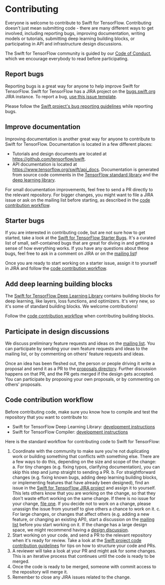 # Contributing

Everyone is welcome to contribute to Swift for TensorFlow. Contributing doesn't just mean submitting code - there are many different ways to get involved, including reporting bugs, improving documentation, writing models or tutorials, submitting deep learning building blocks, or participating in API and infrastructure design discussions.

The Swift for TensorFlow community is guided by our [Code of Conduct](https://github.com/tensorflow/swift/blob/master/CODE_OF_CONDUCT.md), which we encourage everybody to read before participating.

## Report bugs

Reporting bugs is a great way for anyone to help improve Swift for TensorFlow. Swift for TensorFlow has a JIRA project on the [bugs.swift.org](https://bugs.swift.org) JIRA instance. To report a bug, [use this issue template](https://bugs.swift.org/secure/CreateIssue.jspa?issuetype=10006&pid=10100).

Please follow the [Swift project's bug reporting guidelines](https://swift.org/contributing/#reporting-bugs) while reporting bugs.

## Improve documentation

Improving documentation is another great way for anyone to contribute to Swift for TensorFlow. Documentation is located in a few different places:

* Tutorials and design documents are located at https://github.com/tensorflow/swift.
* API documentation is located at https://www.tensorflow.org/swift/api_docs. Documentation is generated from source code comments in the [TensorFlow standard library](https://github.com/apple/swift/tree/tensorflow/stdlib/public/TensorFlow) and the [deep learning library](https://github.com/tensorflow/swift-apis).

For small documentation improvements, feel free to send a PR directly to the relevant repository. For bigger changes, you might want to file a JIRA issue or ask on the mailing list before starting, as described in the [code contribution workflow](#code-contribution-workflow).

## Starter bugs

If you are interested in contributing code, but are not sure how to get started, take a look at the [Swift for TensorFlow Starter Bugs](https://bugs.swift.org/issues/?filter=11323). It's a curated list of small, self-contained bugs that are great for diving in and getting a sense of how everything works. If you have any questions about these bugs, feel free to ask in a comment on JIRA or on the [mailing list](https://groups.google.com/a/tensorflow.org/forum/#!forum/swift)!

Once you are ready to start working on a starter issue, assign it to yourself in JIRA and follow the [code contribution workflow](#code-contribution-workflow).

## Add deep learning building blocks

The [Swift for TensorFlow Deep Learning Library](https://github.com/tensorflow/swift-apis) contains building blocks for deep learning, like layers, loss functions, and optimizers. It's very new, so it's some of standard building blocks. We welcome contributions!

Follow the [code contribution workflow](#code-contribution-workflow) when contributing building blocks.

## Participate in design discussions

We discuss preliminary feature requests and ideas on the [mailing list](https://groups.google.com/a/tensorflow.org/forum/#!forum/swift). You can participate by sending your own feature requests and ideas to the mailing list, or by commenting on others' feature requests and ideas.

Once an idea has been fleshed out, the person or people driving it write a proposal and send it as a PR to the [proposals directory](https://github.com/tensorflow/swift/tree/master/proposals). Further discussion happens on that PR, and the PR gets merged if the design gets accepted. You can participate by proposing your own proposals, or by commenting on others' proposals.


## Code contribution workflow

Before contributing code, make sure you know how to compile and test the repository that you want to contribute to:

* Swift for TensorFlow Deep Learning Library: [development instructions](https://github.com/tensorflow/swift-apis#development)
* Swift for TensorFlow Compiler: [development instructions](https://github.com/apple/swift/tree/tensorflow#building-swift-for-tensorflow)

Here is the standard workflow for contributing code to Swift for TensorFlow:

1. Coordinate with the community to make sure you're not duplicating work or building something that conflicts with something else. There are a few ways to do this, depending on the size and scope of the change:
a. For tiny changes (e.g. fixing typos, clarifying documentation), you can skip this step and jump straight to sending a PR.
b. For straightforward changes (e.g. fixing known bugs, adding deep learning building blocks, or implementing features that have already been designed), find an issue in the [Swift for TensorFlow JIRA project](https://bugs.swift.org/projects/TF/issues) and assign it to yourself. This lets others know that you are working on the change, so that they don't waste effort working on the same change. If there is no issue for your change, [file one](#report-bugs). If you decide not to work on a change, please unassign the issue from yourself to give others a chance to work on it.
c. For large changes, or changes that affect others (e.g. adding a new feature, or changing an existing API), start a discussion on the [mailing list](https://groups.google.com/a/tensorflow.org/forum/#!forum/swift) before you start working on it. If the change has a large design space, we might recommend having a [design discussion](#participate-in-design-discussions).
2. Start working on your code, and send a PR to the relevant repository when it's ready for review. Take a look at the [Swift project code contribution guidelines](https://swift.org/contributing/#contributing-code) for tips on how to structure your code and PRs.
3. A reviewer will take a look at your PR and might ask for some changes. This is an iterative process that continues until the code is ready to be merged.
4. Once the code is ready to be merged, someone with commit access to the repository will merge it.
5. Remember to close any JIRA issues related to the change.
